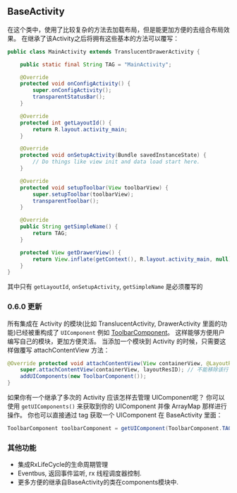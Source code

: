 ## BaseActivity
在这个类中，使用了比较复杂的方法去加载布局，但是能更加方便的去组合布局效果。
在继承了该Activity之后将拥有这些基本的方法可以覆写：

```java
public class MainActivity extends TranslucentDrawerActivity {

    public static final String TAG = "MainActivity";

    @Override
    protected void onConfigActivity() {
        super.onConfigActivity();
        transparentStatusBar();
    }

    @Override
    protected int getLayoutId() {
        return R.layout.activity_main;
    }

    @Override
    protected void onSetupActivity(Bundle savedInstanceState) {
        // Do things like view init and data load start here.
    }

    @Override
    protected void setupToolbar(View toolbarView) {
        super.setupToolbar(toolbarView);
        transparentToolbar();
    }

    @Override
    public String getSimpleName() {
        return TAG;
    }

    protected View getDrawerView() {
        return View.inflate(getContext(), R.layout.activity_main, null);
    }
}

```
其中只有 ```getLayoutId```, ```onSetupActivity```, ```getSimpleName``` 是必须覆写的

### 0.6.0 更新
所有集成在 Activity 的模块(比如 TranslucentActivity, DrawerActivity 里面的功能)已经被重构成了 ```UIComponent``` 例如 [ToolbarComponent](https://github.com/xxxifan/Devbox2/blob/master/devbox-core/src/main/java/com/xxxifan/devbox/core/base/uicomponent/ToolbarComponent.java)。
这样能够方便用户编写自己的模块，更加方便灵活。
当添加一个模块到 Activity 的时候，只需要这样做覆写 attachContentView 方法：

```java
@Override protected void attachContentView(View containerView, @LayoutRes int layoutResID) {
    super.attachContentView(containerView, layoutResID); // 不能移除该行
    addUIComponents(new ToolbarComponent());
}
```

如果你有一个继承了多次的 Activity 应该怎样去管理 UIComponent呢？
你可以使用 ```getUIComponents()``` 来获取到你的 UIComponent 并像 ArrayMap 那样进行操作。
你也可以直接通过 tag 获取一个 UIComponent 在 BaseActivity 里面：
```java
ToolbarComponent toolbarComponent = getUIComponent(ToolbarComponent.TAG, ToolbarComponent.class);
```

### 其他功能

- 集成RxLifeCycle的生命周期管理
- Eventbus, 返回事件监听, rx 线程调度器控制.
- 更多方便的继承自BaseActivity的类在components模块中.